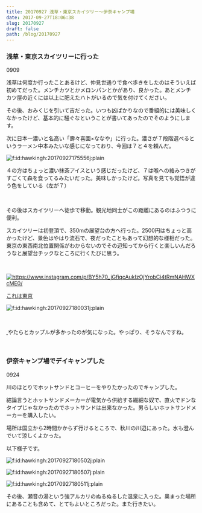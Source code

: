 ```yaml
---
title: 20170927 浅草・東京スカイツリー～伊奈キャンプ場
date: 2017-09-27T18:06:38
slug: 20170927
draft: false
path: /blog/20170927
---
```


<h3>浅草・東京スカイツリーに行った</h3>
<p>0909</p>
<p>浅草は何度か行ったことあるけど、仲見世通りで食べ歩きをしたのはそういえば初めてだった。メンチカツとかメロンパンとかがあり、良かった。あとメンチカツ屋の近くには以上に肥えたハトがいるので気を付けてください。</p>
<p>その後、おみくじを引いて吉だった。いつも凶ばかりなので番組的には美味しくなかったけど、基本的に騒ぐなということが書いてあったのでそのようにします。</p>
<p>次に日本一濃いと名高い「壽々喜園×ななや」に行った。濃さが７段階選べるというラーメン中本みたいな感じになっており、今回は７と４を頼んだ。</p>
<p><img class="hatena-fotolife" title="f:id:hawkingh:20170927175556j:plain" src="https://cdn-ak.f.st-hatena.com/images/fotolife/h/hawkingh/20170927/20170927175556.jpg" alt="f:id:hawkingh:20170927175556j:plain" /></p>
<p>４の方はちょっと濃い抹茶アイスという感じだったけど、７は喉への絡みつきがすごくて森を食ってるみたいだった。美味しかったけど。写真を見ても覚悟が違う色をしている（左が７）</p>
<p> </p>
<p>その後はスカイツリーへ徒歩で移動。観光地同士がこの距離にあるのはふつうに便利。</p>
<p>スカイツリーは初登頂で、350mの展望台の方へ行った。2500円はちょっと高かったけど、景色はやはり流石で、夜だったこともあって幻想的な様相だった。東京の東西南北位置関係がわからないのでその辺知ってから行くと楽しいんだろうなと展望台チックなところに行くたびに思う。</p>
<p> </p>
<p><a href="https://www.instagram.com/p/BY5h70_jGfiqcAukIzOjYrobCi4tRmNAHWXcME0/" class="http-image" target="_blank"><img class="http-image" src="https://www.instagram.com/p/BY5h70_jGfiqcAukIzOjYrobCi4tRmNAHWXcME0/media/?size=l" alt="https://www.instagram.com/p/BY5h70_jGfiqcAukIzOjYrobCi4tRmNAHWXcME0/" /></a></p>
<p><a href="https://www.instagram.com/p/BY5h70_jGfiqcAukIzOjYrobCi4tRmNAHWXcME0/">これは東京</a></p>
<p><img class="hatena-fotolife" title="f:id:hawkingh:20170927180031j:plain" src="https://cdn-ak.f.st-hatena.com/images/fotolife/h/hawkingh/20170927/20170927180031.jpg" alt="f:id:hawkingh:20170927180031j:plain" /></p>
<p> </p>
<p><a href="https://www.instagram.com/p/BY5h70_jGfiqcAukIzOjYrobCi4tRmNAHWXcME0/"> </a>やたらとカップルが多かったのが気になった。やっぱり、そうなんですね。</p>
<p> </p>
<h3>伊奈キャンプ場でデイキャンプした</h3>
<p>0924</p>
<p>川のほとりでホットサンドとコーヒーをやりたかったのでキャンプした。</p>
<p>結論言うとホットサンドメーカーが電気から供給する繊細な奴で、直火でドンなタイプじゃなかったのでホットサンドは出来なかった。男らしいホットサンドメーカーを購入したい。</p>
<p>場所は国立から2時間かからず行けるところで、秋川の川辺にあった。水も澄んでいて涼しくよかった。</p>
<p>以下様子です。</p>
<p><img class="hatena-fotolife" title="f:id:hawkingh:20170927180502j:plain" src="https://cdn-ak.f.st-hatena.com/images/fotolife/h/hawkingh/20170927/20170927180502.jpg" alt="f:id:hawkingh:20170927180502j:plain" /></p>
<p><img class="hatena-fotolife" title="f:id:hawkingh:20170927180507j:plain" src="https://cdn-ak.f.st-hatena.com/images/fotolife/h/hawkingh/20170927/20170927180507.jpg" alt="f:id:hawkingh:20170927180507j:plain" /></p>
<p><img class="hatena-fotolife" title="f:id:hawkingh:20170927180511j:plain" src="https://cdn-ak.f.st-hatena.com/images/fotolife/h/hawkingh/20170927/20170927180511.jpg" alt="f:id:hawkingh:20170927180511j:plain" /></p>
<p>その後、瀬音の湯という強アルカリのぬるぬるした温泉に入った。奥まった場所にあることも含めて、とてもよいところだった。また行きたい。</p>
<p> </p>
<p> </p>

